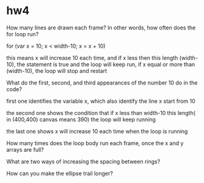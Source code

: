 # hw4

How many lines are drawn each frame? In other words, how often does the for loop run?

for (var x = 10; x < width-10; x = x + 10)

this means x will increase 10 each time, and if x less then this length (width-10), the statement is true and the loop will keep run, if x equal or more than (width-10), the loop will stop and restart 

What do the first, second, and third appearances of the number 10 do in the code?

first one identifies the variable x, which also identify the line x start from 10

the second one shows the condition that if x less than width-10 this length( in (400,400) canvas means 390) the loop will keep running

the last one shows x will increase 10 each time when the loop is running

How many times does the loop body run each frame, once the x and y arrays are full?



What are two ways of increasing the spacing between rings?



How can you make the ellipse trail longer?


